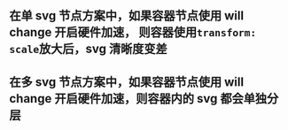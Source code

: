 ## 在单 svg 节点方案中，如果容器节点使用 will change 开启硬件加速， 则容器使用`transform: scale`放大后，svg 清晰度变差

## 在多 svg 节点方案中，如果容器节点使用 will change 开启硬件加速，则容器内的 svg 都会单独分层
